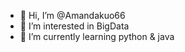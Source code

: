 - 👋 Hi, I’m @Amandakuo66
- 👀 I’m interested in BigData
- 🌱 I’m currently learning python & java

<!---
Amandakuo66/Amandakuo66 is a ✨ special ✨ repository because its `README.md` (this file) appears on your GitHub profile.
You can click the Preview link to take a look at your changes.
--->
